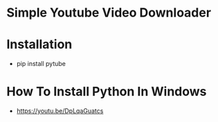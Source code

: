 # Simple Youtube Video Downloader

# Installation
- pip install pytube

# How To Install Python In Windows
- <a href="https://youtu.be/DpLqaGuatcs" target="_blank">https://youtu.be/DpLqaGuatcs</a>
